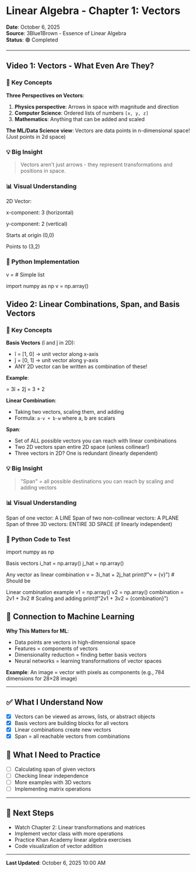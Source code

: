 # Linear Algebra - Chapter 1: Vectors

**Date**: October 6, 2025  
**Source**: 3Blue1Brown - Essence of Linear Algebra  
**Status**: 🟢 Completed

---

## Video 1: Vectors - What Even Are They?

### 🎯 Key Concepts

**Three Perspectives on Vectors**:

1. **Physics perspective**: Arrows in space with magnitude and direction
2. **Computer Science**: Ordered lists of numbers `[x, y, z]`
3. **Mathematics**: Anything that can be added and scaled

**The ML/Data Science view**: Vectors are data points in n-dimensional space! (Just points in 2d space)

### 💡 Big Insight

> Vectors aren't just arrows - they represent transformations and positions in space.

### 📊 Visual Understanding

2D Vector:

x-component: 3 (horizontal)

y-component: 2 (vertical)

Starts at origin (0,0)

Points to (3,2)

### 🐍 Python Implementation

v = # Simple list

import numpy as np
v = np.array()

## Video 2: Linear Combinations, Span, and Basis Vectors

### 🎯 Key Concepts

**Basis Vectors** (î and ĵ in 2D):

- î = [1, 0] → unit vector along x-axis
- ĵ = [0, 1] → unit vector along y-axis
- ANY 2D vector can be written as combination of these!

**Example**:

= 3î + 2ĵ
= 3 + 2

**Linear Combination**:

- Taking two vectors, scaling them, and adding
- Formula: `a·v + b·w` where a, b are scalars

**Span**:

- Set of ALL possible vectors you can reach with linear combinations
- Two 2D vectors span entire 2D space (unless collinear!)
- Three vectors in 2D? One is redundant (linearly dependent)

### 💡 Big Insight

> "Span" = all possible destinations you can reach by scaling and adding vectors

### 📊 Visual Understanding

Span of one vector: A LINE
Span of two non-collinear vectors: A PLANE
Span of three 3D vectors: ENTIRE 3D SPACE (if linearly independent)

### 🐍 Python Code to Test

import numpy as np

Basis vectors
i_hat = np.array()
j_hat = np.array()

Any vector as linear combination
v = 3i_hat + 2j_hat
print(f"v = {v}") # Should be

Linear combination example
v1 = np.array()
v2 = np.array()
combination = 2v1 + 3v2 # Scaling and adding
print(f"2v1 + 3v2 = {combination}")

## 🔗 Connection to Machine Learning

**Why This Matters for ML**:

- Data points are vectors in high-dimensional space
- Features = components of vectors
- Dimensionality reduction = finding better basis vectors
- Neural networks = learning transformations of vector spaces

**Example**:
An image = vector with pixels as components (e.g., 784 dimensions for 28×28 image)

---

## ✅ What I Understand Now

- [x] Vectors can be viewed as arrows, lists, or abstract objects
- [x] Basis vectors are building blocks for all vectors
- [x] Linear combinations create new vectors
- [x] Span = all reachable vectors from combinations

## 🔴 What I Need to Practice

- [ ] Calculating span of given vectors
- [ ] Checking linear independence
- [ ] More examples with 3D vectors
- [ ] Implementing matrix operations

---

## 📝 Next Steps

- Watch Chapter 2: Linear transformations and matrices
- Implement vector class with more operations
- Practice Khan Academy linear algebra exercises
- Code visualization of vector addition

---

**Last Updated**: October 6, 2025 10:00 AM
